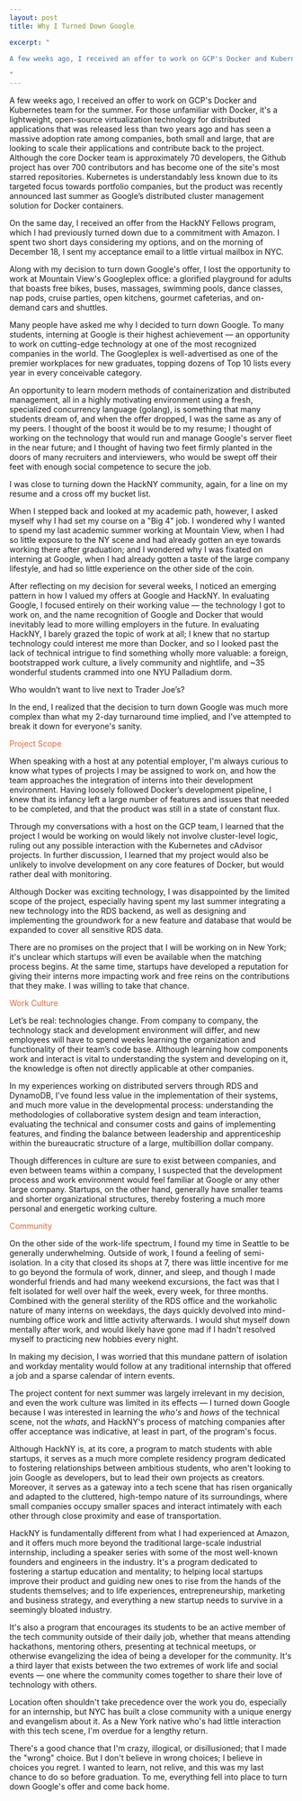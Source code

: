 ```yaml
---
layout: post
title: Why I Turned Down Google

excerpt: "

A few weeks ago, I received an offer to work on GCP's Docker and Kubernetes team for the summer. For those unfamiliar with Docker, it's a lightweight, open-source virtualization technology for distributed applications that was released less than two years ago and has seen a massive adoption rate among companies, both small and large, that are looking to scale their applications and contribute back to the project. Although the core Docker team is approximately 70 developers, the Github project has over 700 contributors and has become...

"
---
```


A few weeks ago, I received an offer to work on GCP's Docker and Kubernetes team for the summer. For those unfamiliar with Docker, it's a lightweight, open-source virtualization technology for distributed applications that was released less than two years ago and has seen a massive adoption rate among companies, both small and large, that are looking to scale their applications and contribute back to the project. Although the core Docker team is approximately 70 developers, the Github project has over 700 contributors and has become one of the site's most starred repositories. Kubernetes is understandably less known due to its targeted focus towards portfolio companies, but the product was recently announced last summer as Google’s distributed cluster management solution for Docker containers.

On the same day, I received an offer from the HackNY Fellows program, which I had previously turned down due to a commitment with Amazon. I spent two short days considering my options, and on the morning of December 18, I sent my acceptance email to a little virtual mailbox in NYC.

Along with my decision to turn down Google's offer, I lost the opportunity to work at Mountain View's Googleplex office: a glorified playground for adults that boasts free bikes, buses, massages, swimming pools, dance classes, nap pods, cruise parties, open kitchens, gourmet cafeterias, and on-demand cars and shuttles.

Many people have asked me why I decided to turn down Google. To many students, interning at Google is their highest achievement — an opportunity to work on cutting-edge technology at one of the most recognized companies in the world. The Googleplex is well-advertised as one of the premier workplaces for new graduates, topping dozens of Top 10 lists every year in every conceivable category. 

An opportunity to learn modern methods of containerization and distributed management, all in a highly motivating environment using a fresh, specialized concurrency language (golang), is something that many students dream of, and when the offer dropped, I was the same as any of my peers. I thought of the boost it would be to my resume; I thought of working on the technology that would run and manage Google's server fleet in the near future; and I thought of having two feet firmly planted in the doors of many recruiters and interviewers, who would be swept off their feet with enough social competence to secure the job.

I was close to turning down the HackNY community, again, for a line on my resume and a cross off my bucket list.

When I stepped back and looked at my academic path, however, I asked myself why I had set my course on a "Big 4" job. I wondered why I wanted to spend my last academic summer working at Mountain View, when I had so little exposure to the NY scene and had already gotten an eye towards working there after graduation; and I wondered why I was fixated on interning at Google, when I had already gotten a taste of the large company lifestyle, and had so little experience on the other side of the coin. 

After reflecting on my decision for several weeks, I noticed an emerging pattern in how I valued my offers at Google and HackNY. In evaluating Google, I focused entirely on their working value — the technology I got to work on, and the name recognition of Google and Docker that would inevitably lead to more willing employers in the future. In evaluating HackNY, I barely grazed the topic of work at all; I knew that no startup technology could interest me more than Docker, and so I looked past the lack of technical intrigue to find something wholly more valuable: a foreign, bootstrapped work culture, a lively community and nightlife, and ~35 wonderful students crammed into one NYU Palladium dorm. 

Who wouldn’t want to live next to Trader Joe’s?

In the end, I realized that the decision to turn down Google was much more complex than what my 2-day turnaround time implied, and I've attempted to break it down for everyone's sanity.

<h3-dark style="color: #DB6837">Project Scope</h3-dark>

When speaking with a host at any potential employer, I'm always curious to know what types of projects I may be assigned to work on, and how the team approaches the integration of interns into their development environment. Having loosely followed Docker’s development pipeline, I knew that its infancy left a large number of features and issues that needed to be completed, and that the product was still in a state of constant flux.

Through my conversations with a host on the GCP team, I learned that the project I would be working on would likely not involve cluster-level logic, ruling out any possible interaction with the Kubernetes and cAdvisor projects. In  further discussion, I learned that my project would also be unlikely to involve development on any core features of Docker, but would rather deal with monitoring.

Although Docker was exciting technology, I was disappointed by the limited scope of the project, especially having spent my last summer integrating a new technology into the RDS backend, as well as designing and implementing the groundwork for a new feature and database that would be expanded to cover all sensitive RDS data.

There are no promises on the project that I will be working on in New York; it's unclear which startups will even be available when the matching process begins. At the same time, startups have developed a reputation for giving their interns more impacting work and free reins on the contributions that they make. I was willing to take that chance.

<h3-dark style="color: #DB6837">Work Culture</h3-dark>

Let’s be real: technologies change. From company to company, the technology stack and development environment will differ, and new employees will have to spend weeks learning the organization and functionality of their team’s code base. Although learning how components work and interact is vital to understanding the system and developing on it, the knowledge is often not directly applicable at other companies.

In my experiences working on distributed servers through RDS and DynamoDB, I've found less value in the implementation of their systems, and much more value in the developmental process: understanding the methodologies of collaborative system design and team interaction, evaluating the technical and consumer costs and gains of implementing features, and finding the balance between leadership and apprenticeship within the bureaucratic structure of a large, multibillion dollar company.

Though differences in culture are sure to exist between companies, and even between teams within a company, I suspected that the development process and work environment would feel familiar at Google or any other large company. Startups, on the other hand, generally have smaller teams and shorter organizational structures, thereby fostering a much more personal and energetic working culture.

<h3-dark style="color: #DB6837">Community</h3-dark>

On the other side of the work-life spectrum, I found my time in Seattle to be generally underwhelming. Outside of work, I found a feeling of semi-isolation. In a city that closed its shops at 7, there was little incentive for me to go beyond the formula of work, dinner, and sleep, and though I made wonderful friends and had many weekend excursions, the fact was that I felt isolated for well over half the week, every week, for three months. Combined with the general sterility of the RDS office and the workaholic nature of many interns on weekdays, the days quickly devolved into mind-numbing office work and little activity afterwards. I would shut myself down mentally after work, and would likely have gone mad if I hadn't resolved myself to practicing new hobbies every night.

In making my decision, I was worried that this mundane pattern of isolation and workday mentality would follow at any traditional internship that offered a job and a sparse calendar of intern events. 

The project content for next summer was largely irrelevant in my decision, and even the work culture was limited in its effects — I turned down Google because I was interested in learning the <i>who's</i> and <i>hows</i> of the technical scene, not the <i>whats</i>, and HackNY's process of matching companies after offer acceptance was indicative, at least in part, of the program's focus. 

Although HackNY is, at its core, a program to match students with able startups, it serves as a much more complete residency program dedicated to fostering relationships between ambitious students, who aren't looking to join Google as developers, but to lead their own projects as creators. Moreover, it serves as a gateway into a tech scene that has risen organically and adapted to the cluttered, high-tempo nature of its surroundings, where small companies occupy smaller spaces and interact intimately with each other through close proximity and ease of transportation. 

HackNY is fundamentally different from what I had experienced at Amazon, and it offers much more beyond the traditional large-scale industrial internship, including a speaker series with some of the most well-known founders and engineers in the industry. It's a program dedicated to fostering a startup education and mentality; to helping local startups improve their product and guiding new ones to rise from the hands of the students themselves; and to life experiences, entrepreneurship, marketing and business strategy, and everything a new startup needs to survive in a seemingly bloated industry. 

It's also a program that encourages its students to be an active member of the tech community outside of their daily job, whether that means attending hackathons, mentoring others, presenting at technical meetups, or otherwise evangelizing the idea of being a developer for the community. It's a third layer that exists between the two extremes of work life and social events — one where the community comes together to share their love of technology with others. 
 
Location often shouldn't take precedence over the work you do, especially for an internship, but NYC has built a close community with a unique energy and evangelism about it. As a New York native who's had little interaction with this tech scene, I'm overdue for a lengthy return.

There's a good chance that I'm crazy, illogical, or disillusioned; that I made the "wrong" choice. But I don't believe in wrong choices; I believe in choices you regret. I wanted to learn, not relive, and this was my last chance to do so before graduation. To me, everything fell into place to turn down Google's offer and come back home.

